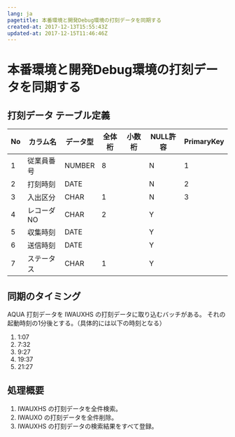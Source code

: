 ```yaml
---
lang: ja
pagetitle: 本番環境と開発Debug環境の打刻データを同期する
created-at: 2017-12-13T15:55:43Z
updated-at: 2017-12-15T11:46:46Z
---
```


本番環境と開発Debug環境の打刻データを同期する
=============

打刻データ テーブル定義
-------------

| No | カラム名   | データ型 | 全体桁 | 小数桁 | NULL許容 | PrimaryKey |
|----|------------|----------|--------|--------|----------|------------|
| 1  | 従業員番号 | NUMBER   | 8      |        | N        | 1          |
| 2  | 打刻時刻   | DATE     |        |        | N        | 2          |
| 3  | 入出区分   | CHAR     | 1      |        | N        | 3          |
| 4  | レコーダNO | CHAR     | 2      |        | Y        |            |
| 5  | 収集時刻   | DATE     |        |        | Y        |            |
| 6  | 送信時刻   | DATE     |        |        | Y        |            |
| 7  | ステータス | CHAR     | 1      |        | Y        |            |


同期のタイミング
-------------

AQUA 打刻データを IWAUXHS の打刻データに取り込むバッチがある。
それの起動時刻の1分後とする。（具体的には以下の時刻となる）

1. 1:07
1. 7:32
1. 9:27
1. 19:37
1. 21:27


処理概要
-------------

1. IWAUXHS の打刻データを全件検索。
1. IWAUXO の打刻データを全件削除。
1. IWAUXHS の打刻データの検索結果をすべて登録。


